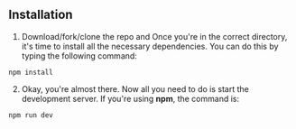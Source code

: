 

## Installation

1. Download/fork/clone the repo and Once you're in the correct directory, it's time to install all the necessary dependencies. You can do this by typing the following command:

```
npm install
```


2. Okay, you're almost there. Now all you need to do is start the development server. If you're using **npm**, the command is:

```
npm run dev
```



